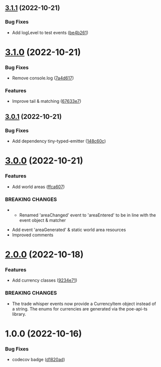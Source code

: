 ## [3.1.1](https://github.com/moepmoep12/poe-log-events/compare/v3.1.0...v3.1.1) (2022-10-21)


### Bug Fixes

* Add logLevel to test events ([be4b261](https://github.com/moepmoep12/poe-log-events/commit/be4b261adfd86a2044909f7c0ebd77e92bf7d9fb))

# [3.1.0](https://github.com/moepmoep12/poe-log-events/compare/v3.0.1...v3.1.0) (2022-10-21)


### Bug Fixes

* Remove console.log ([7a4d617](https://github.com/moepmoep12/poe-log-events/commit/7a4d6170376563ed6c26fba4815f323094a79e6b))


### Features

* Improve tail & matching ([67633e7](https://github.com/moepmoep12/poe-log-events/commit/67633e77ef136155e0df1c78402e620c5184eda4))

## [3.0.1](https://github.com/moepmoep12/poe-log-events/compare/v3.0.0...v3.0.1) (2022-10-21)


### Bug Fixes

* Add dependency tiny-typed-emitter ([148c60c](https://github.com/moepmoep12/poe-log-events/commit/148c60c9aac1efc41c1e33dc281854019ba84b14))

# [3.0.0](https://github.com/moepmoep12/poe-log-events/compare/v2.0.0...v3.0.0) (2022-10-21)


### Features

* Add world areas ([ffca607](https://github.com/moepmoep12/poe-log-events/commit/ffca607702b80d47f3add9a5401bc19622ad76d8))


### BREAKING CHANGES

* - Renamed 'areaChanged' event to 'areaEntered' to be in line with the event object & matcher
- Add event 'areaGenerated' & static world area resources
- Improved comments

# [2.0.0](https://github.com/moepmoep12/poe-log-events/compare/v1.0.0...v2.0.0) (2022-10-18)


### Features

* Add currency classes ([9234e71](https://github.com/moepmoep12/poe-log-events/commit/9234e71dd89f9e9f745ea8f59a8ecfbd6a4a24d9))


### BREAKING CHANGES

* The trade whisper events now provide a CurrencyItem object
instead of a string.
The enums for currencies are generated via the poe-api-ts library.

# 1.0.0 (2022-10-16)


### Bug Fixes

* codecov badge ([d1820ad](https://github.com/moepmoep12/poe-log-events/commit/d1820adfaf20592b10edf5ae179d31b585a98c1a))

